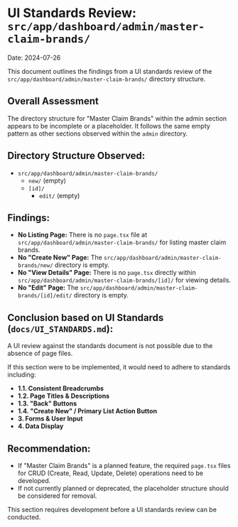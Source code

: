 # UI Standards Review: `src/app/dashboard/admin/master-claim-brands/`

Date: 2024-07-26

This document outlines the findings from a UI standards review of the `src/app/dashboard/admin/master-claim-brands/` directory structure.

## Overall Assessment

The directory structure for "Master Claim Brands" within the admin section appears to be incomplete or a placeholder. It follows the same empty pattern as other sections observed within the `admin` directory.

## Directory Structure Observed:

*   `src/app/dashboard/admin/master-claim-brands/`
    *   `new/` (empty)
    *   `[id]/`
        *   `edit/` (empty)

## Findings:

*   **No Listing Page:** There is no `page.tsx` file at `src/app/dashboard/admin/master-claim-brands/` for listing master claim brands.
*   **No "Create New" Page:** The `src/app/dashboard/admin/master-claim-brands/new/` directory is empty.
*   **No "View Details" Page:** There is no `page.tsx` directly within `src/app/dashboard/admin/master-claim-brands/[id]/` for viewing details.
*   **No "Edit" Page:** The `src/app/dashboard/admin/master-claim-brands/[id]/edit/` directory is empty.

## Conclusion based on UI Standards (`docs/UI_STANDARDS.md`):

A UI review against the standards document is not possible due to the absence of page files.

If this section were to be implemented, it would need to adhere to standards including:

*   **1.1. Consistent Breadcrumbs**
*   **1.2. Page Titles & Descriptions**
*   **1.3. "Back" Buttons**
*   **1.4. "Create New" / Primary List Action Button**
*   **3. Forms & User Input**
*   **4. Data Display**

## Recommendation:

*   If "Master Claim Brands" is a planned feature, the required `page.tsx` files for CRUD (Create, Read, Update, Delete) operations need to be developed.
*   If not currently planned or deprecated, the placeholder structure should be considered for removal.

This section requires development before a UI standards review can be conducted. 